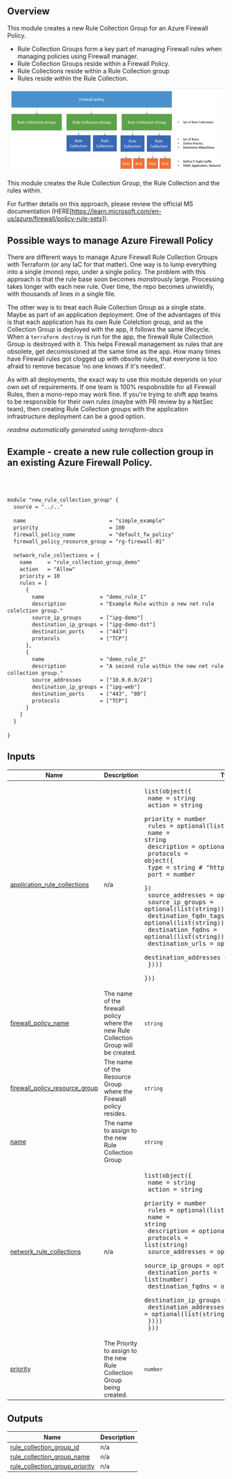 <!-- BEGIN_TF_DOCS -->


## Overview
This module creates a new Rule Collection Group for an Azure Firewall Policy.
- Rule Collection Groups form a key part of managing Firewall rules when managing policies using Firewall manager.
- Rule Collection Groups reside within a Firewall Policy.
- Rule Collections reside within a Rule Collection group
- Rules reside within the Rule Collection.

![](.images/azRuleNesting.png)

This module creates the Rule Collection Group, the Rule Collection and the rules within.

For further details on this approach, please review the official MS documentation (HERE[https://learn.microsoft.com/en-us/azure/firewall/policy-rule-sets]).


## Possible ways to manage Azure Firewall Policy

There are different ways to manage Azure Firewall Rule Collection Groups with Terraform (or any IaC for that matter). One way is to lump everything into a single (mono) repo, under a single policy. 
The problem with this approach is that the rule base soon becomes monstrously large. Processing takes longer with each new rule. Over time, the repo becomes unwieldly, with thousands of lines in a single file.

The other way is to treat each Rule Collection Group as a single state. Maybe as part of an application deployment. 
One of the advantages of this is that each application has its own Rule Colelction group, and as the Collection Group is deployed with the app, it follows the same lifecycle.
When a `terraform destroy` is run for the app, the firewall Rule Collection Group is destroyed with it. 
This helps Firewall management as rules that are obsolete, get decomissioned at the same time as the app. How many times have Firewall rules got clogged up with obsolte rules, that everyone is too afraid to remove becasue 'no one knows if it's needed'.

As with all deployments, the exact way to use this module depends on your own set of requirements. If one team is 100% respobnsible for all Firewall Rules, then a mono-repo may work fine.
If you're trying to shift app teams to be responsible for their own rules (maybe with PR review by a NetSec team), then creating Rule Collection groups with the application infrastructure deployment can be a good option.

*readme automatically generated using terraform-docs*

## Example - create a new rule collection group in an existing Azure Firewall Policy.
```hcl
  


module "new_rule_collection_group" {
  source = "../.."

  name                           = "simple_example"
  priority                       = 100
  firewall_policy_name           = "default_fw_policy"
  firewall_policy_resource_group = "rg-firewall-01"
  
  network_rule_collections = {
    name     = "rule_collection_group_demo"
    action   = "Allow"
    priority = 10
    rules = [
      {
        name                  = "demo_rule_1"
        description           = "Example Rule within a new net rule colelction group."
        source_ip_groups      = ["ipg-demo"]
        destination_ip_groups = ["ipg-demo-dst"]
        destination_ports     = ["443"]
        protocols             = ["TCP"]
      },
      {
        name                  = "demo_rule_2"
        description           = "A second rule within the new net rule collection group."
        source_addresses      = ["10.0.0.0/24"]
        destination_ip_groups = ["ipg-web"]
        destination_ports     = ["443", "80"]
        protocols             = ["TCP"]
      }
    ]
  }

}
```

## Inputs

| Name | Description | Type | Default | Required |
|------|-------------|------|---------|:--------:|
| <a name="input_application_rule_collections"></a> [application\_rule\_collections](#input\_application\_rule\_collections) | n/a | <pre>list(object({<br>    name     = string<br>    action   = string<br>    priority = number<br>    rules = optional(list(object({<br>      name        = string<br>      description = optional(string, null)<br>      protocols = object({<br>        type = string # "http" or "https"<br>        port = number<br>      })<br>      source_addresses      = optional(list(string))<br>      source_ip_groups      = optional(list(string))<br>      destination_fqdn_tags = optional(list(string))<br>      destination_fqdns     = optional(list(string))<br>      destination_urls      = optional(list(string))<br>      destination_addresses = optional(list(string))<br>    })))<br>  }))</pre> | `[]` | no |
| <a name="input_firewall_policy_name"></a> [firewall\_policy\_name](#input\_firewall\_policy\_name) | The name of the firewall policy where the new Rule Collection Group will be created. | `string` | n/a | yes |
| <a name="input_firewall_policy_resource_group"></a> [firewall\_policy\_resource\_group](#input\_firewall\_policy\_resource\_group) | The name of the Resource Group where the Firewall policy resides. | `string` | n/a | yes |
| <a name="input_name"></a> [name](#input\_name) | The name to assign to the new Rule Collection Group | `string` | n/a | yes |
| <a name="input_network_rule_collections"></a> [network\_rule\_collections](#input\_network\_rule\_collections) | n/a | <pre>list(object({<br>    name     = string<br>    action   = string<br>    priority = number<br>    rules = optional(list(object({<br>      name                  = string<br>      description           = optional(string, null)<br>      protocols             = list(string)<br>      source_addresses      = optional(list(string))<br>      source_ip_groups      = optional(list(string))<br>      destination_ports     = list(number)<br>      destination_fqdns     = optional(list(string))<br>      destination_ip_groups = optional(list(string))<br>      destination_addresses = optional(list(string))<br>    })))<br>  }))</pre> | `[]` | no |
| <a name="input_priority"></a> [priority](#input\_priority) | The Priority to assign to the new Rule Collection Group being created. | `number` | n/a | yes |

## Outputs

| Name | Description |
|------|-------------|
| <a name="output_rule_collection_group_id"></a> [rule\_collection\_group\_id](#output\_rule\_collection\_group\_id) | n/a |
| <a name="output_rule_collection_group_name"></a> [rule\_collection\_group\_name](#output\_rule\_collection\_group\_name) | n/a |
| <a name="output_rule_collection_group_priority"></a> [rule\_collection\_group\_priority](#output\_rule\_collection\_group\_priority) | n/a |  
<!-- END_TF_DOCS -->